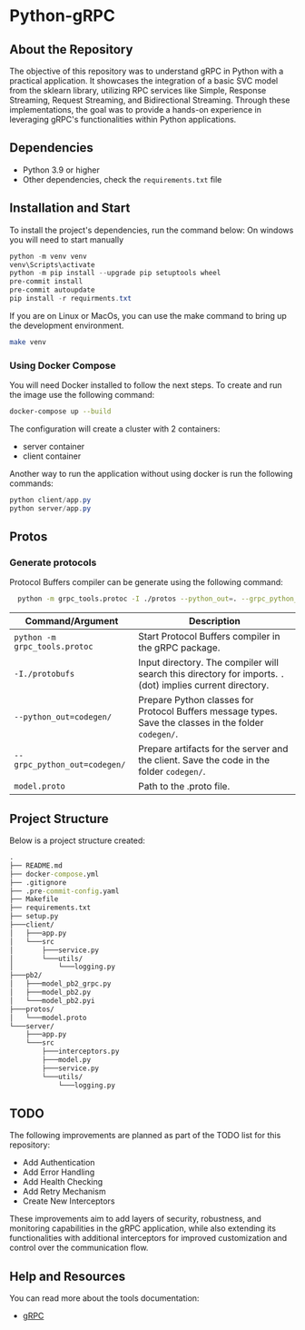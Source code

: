 # Python-gRPC

## About the Repository

The objective of this repository was to understand gRPC in Python with a practical application. It showcases the integration of a basic SVC model from the sklearn library, utilizing RPC services like Simple, Response Streaming, Request Streaming, and Bidirectional Streaming. Through these implementations, the goal was to provide a hands-on experience in leveraging gRPC's functionalities within Python applications.

## Dependencies

* Python 3.9 or higher
* Other dependencies, check the `requirements.txt` file

## Installation and Start

To install the project's dependencies, run the command below:
On windows you will need to start manually

```powershell
python -m venv venv 
venv\Scripts\activate
python -m pip install --upgrade pip setuptools wheel
pre-commit install
pre-commit autoupdate
pip install -r requirments.txt
```

If you are on Linux or MacOs, you can use the make command to bring up the development environment.

```bash
make venv 
```

### Using Docker Compose 
You will need Docker installed to follow the next steps. To create and run the image use the following command:

```bash
docker-compose up --build
```

The configuration will create a cluster with 2 containers:
- server container
- client container

Another way to run the application without using docker is run the following commands:
```powershell
python client/app.py
python server/app.py
```

## Protos

### Generate protocols

Protocol Buffers compiler can be generate using the following command:

```sh
  python -m grpc_tools.protoc -I ./protos --python_out=. --grpc_python_out=. ./protos/model.proto
```

| Command/Argument              | Description                                                                                                |
| ----------------------------- | ---------------------------------------------------------------------------------------------------------- |
| `python -m grpc_tools.protoc` | Start Protocol Buffers compiler in the gRPC package.                                                       |
| `-I./protobufs`               | Input directory. The compiler will search this directory for imports. `.` (dot) implies current directory. |
| `--python_out=codegen/`       | Prepare Python classes for Protocol Buffers message types. Save the classes in the folder `codegen/`.      |
| `--grpc_python_out=codegen/`  | Prepare artifacts for the server and the client. Save the code in the folder `codegen/`.                   |
| `model.proto`                 | Path to the .proto file.                                                                                   |


## Project Structure
Below is a project structure created:

```cmd
.
├── README.md
├── docker-compose.yml
├── .gitignore
├── .pre-commit-config.yaml
├── Makefile
├── requirements.txt
├── setup.py
├───client/
│   ├───app.py
│   └───src
│       ├───service.py
│       └───utils/
│           └───logging.py
├───pb2/
│   ├───model_pb2_grpc.py
│   ├───model_pb2.py
│   └───model_pb2.pyi
├───protos/
│   └───model.proto
└───server/
    ├───app.py
    └───src
        ├───interceptors.py
        ├───model.py
        ├───service.py
        └───utils/
            └───logging.py
```

## TODO

The following improvements are planned as part of the TODO list for this repository:

  - Add Authentication
  - Add Error Handling
  - Add Health Checking
  - Add Retry Mechanism
  - Create New Interceptors 

These improvements aim to add layers of security, robustness, and monitoring capabilities in the gRPC application, while also extending its functionalities with additional interceptors for improved customization and control over the communication flow.

## Help and Resources
You can read more about the tools documentation:

- [gRPC](https://grpc.io/)
